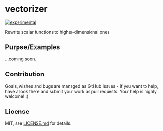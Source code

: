 # vectorizer

[![experimental](http://badges.github.io/stability-badges/dist/experimental.svg)](http://github.com/badges/stability-badges)

Rewrite scalar functions to higher-dimensional ones

## Purpse/Examples

...coming soon.

## Contribution

Goals, wishes and bugs are managed as GitHub Issues - if you want to help, have a look there and submit your work as pull requests.
Your help is highly welcome! :)

## License

MIT, see [LICENSE.md](http://github.com/citybound/vectorizer/blob/master/LICENSE.md) for details.
